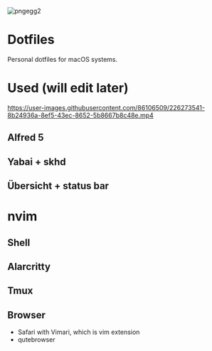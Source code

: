 ![pngegg2](https://user-images.githubusercontent.com/86106509/226273477-ae5e4471-40b8-4fff-8e0d-194eddd5de5b.png)

# Dotfiles
Personal dotfiles for macOS systems. 

# Used (will edit later)
https://user-images.githubusercontent.com/86106509/226273541-8b24936a-8ef5-43ec-8652-5b8667b8c48e.mp4
## Alfred 5
## Yabai + skhd
## Übersicht + status bar
# nvim
## Shell
## Alarcritty
## Tmux
## Browser
- Safari with Vimari, which is vim extension
- qutebrowser
